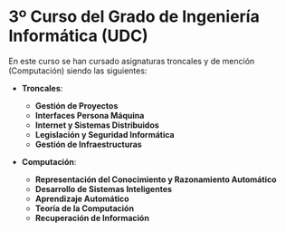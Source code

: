 # 3º Curso del Grado de Ingeniería Informática (UDC)

En este curso se han cursado asignaturas troncales y de mención (Computación) siendo las siguientes:

* **Troncales**:
  * **Gestión de Proyectos**
  * **Interfaces Persona Máquina**
  * **Internet y Sistemas Distribuidos**
  * **Legislación y Seguridad Informática**
  * **Gestión de Infraestructuras**

* **Computación**:
  * **Representación del Conocimiento y Razonamiento Automático**
  * **Desarrollo de Sistemas Inteligentes**
  * **Aprendizaje Automático**
  * **Teoría de la Computación**
  * **Recuperación de Información**
